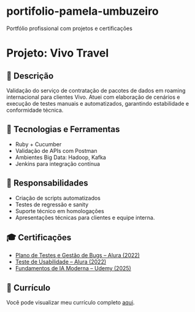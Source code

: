 # portifolio-pamela-umbuzeiro
Portfólio profissional com projetos e certificações
# Projeto: Vivo Travel

## 📌 Descrição
Validação do serviço de contratação de pacotes de dados em roaming internacional para clientes Vivo. Atuei com elaboração de cenários e execução de testes manuais e automatizados, garantindo estabilidade e conformidade técnica.

## 🔧 Tecnologias e Ferramentas
- Ruby + Cucumber
- Validação de APIs com Postman
- Ambientes Big Data: Hadoop, Kafka
- Jenkins para integração contínua

## 🎯 Responsabilidades
- Criação de scripts automatizados
- Testes de regressão e sanity
- Suporte técnico em homologações
- Apresentações técnicas para clientes e equipe interna.

## 🎓 Certificações

- [Plano de Testes e Gestão de Bugs – Alura (2022)](certificados/plano-testes-alura.pdf)
- [Teste de Usabilidade – Alura (2022)](certificados/usabilidade-alura.pdf)
- [Fundamentos de IA Moderna – Udemy (2025)](certificados/ia-moderna-udemy.pdf)
## 📄 Currículo

Você pode visualizar meu currículo completo [aqui](curriculo/pamela-umbuzeiro-curriculo.pdf).

